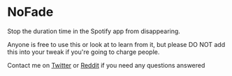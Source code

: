 # NoFade
Stop the duration time in the Spotify app from disappearing.

Anyone is free to use this or look at to learn from it,
but please DO NOT add this into your tweak if you're going to charge people.

Contact me on [Twitter](https://twitter.com/CodeyMooreDev) or [Reddit](https://www.reddit.com/user/BLINGSTA69/) if you need any questions answered